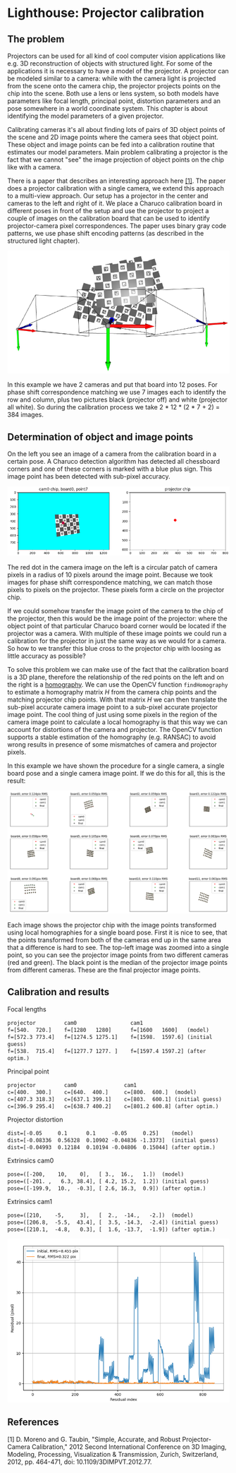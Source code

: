 # Lighthouse: Projector calibration

## The problem

Projectors can be used for all kind of cool computer vision applications like e.g. 3D reconstruction of objects with structured light. For some of the applications it is necessary to have a model of the projector. A projector can be modeled similar to a camera: while with the camera light is projected from the scene onto the camera chip, the projector projects points on the chip into the scene. Both use a lens or lens system, so both models have parameters like focal length, principal point, distortion parameters and an pose somewhere in a world coordinate system. This chapter is about identifying the model parameters of a given projector.

Calibrating cameras it's all about finding lots of pairs of 3D object points of the scene and 2D image points where the camera sees that object point. These object and image points can be fed into a calibration routine that estimates our model parameters. Main problem calibrating a projector is the fact that we cannot "see" the image projection of object points on the chip like with a camera.

There is a paper that describes an interesting approach here [[1]](#1). The paper does a projector calibration with a single camera, we extend this approach to a multi-view approach. Our setup has a projector in the center and cameras to the left and right of it. We place a Charuco calibration board in different poses in front of the setup and use the projector to project a couple of images on the calibration board that can be used to identify projector-camera pixel correspondences. The paper uses binary gray code patterns, we use phase shift encoding patterns (as described in the structured light chapter).

![](images/setup.png)

In this example we have 2 cameras and put that board into 12 poses. For phase shift correspondence matching we use 7 images each to identify the row and column, plus two pictures black (projector off) and white (projector all white). So during the calibration process we take 2 * 12 * (2 * 7 + 2) = 384 images.

## Determination of object and image points

On the left you see an image of a camera from the calibration board in a certain pose. A Charuco detection algorithm has detected all chessboard corners and one of these corners is marked with a blue plus sign. This image point has been detected with sub-pixel accuracy.

![](images/cam_projector_match.png)

The red dot in the camera image on the left is a circular patch of camera pixels in a radius of 10 pixels around the image point. Because we took images for phase shift correspondence matching, we can match those pixels to pixels on the projector. These pixels form a circle on the projector chip.

If we could somehow transfer the image point of the camera to the chip of the projector, then this would be the image point of the projector: where the object point of that particular Charuco board corner would be located if the projector was a camera. With multiple of these image points we could run a calibration for the projector in just the same way as we would for a camera. So how to we transfer this blue cross to the projector chip with loosing as little accuracy as possible?

To solve this problem we can make use of the fact that the calibration board is a 3D plane, therefore the relationship of the red points on the left and on the right is a [homography](https://en.wikipedia.org/wiki/Homography_(computer_vision)). We can use the OpenCV function `findHomography` to estimate a homography matrix $H$ from the camera chip points and the matching projector chip points. With that matrix $H$ we can then translate the sub-pixel accurate camera image point to a sub-pixel accurate projector image point. The cool thing of just using some pixels in the region of the camera image point to calculate a local homography is that this way we can account for distortions of the camera and projector. The OpenCV function supports a stable estimation of the homography (e.g. RANSAC) to avoid wrong results in presence of some mismatches of camera and projector pixels.

In this example we have shown the procedure for a single camera, a single board pose and a single camera image point. If we do this for all, this is the result:

![](images/projector_image_points.png)

Each image shows the projector chip with the image points transformed using local homographies for a single board pose. First it is nice to see, that the points transformed from both of the cameras end up in the same area that a difference is hard to see. The top-left image was zoomed into a single point, so you can see the projector image points from two different cameras (red and green). The black point is the median of the projector image points from different cameras. These are the final projector image points.

## Calibration and results

Focal lengths
```
projector         cam0                 cam1
f=[540.  720.]    f=[1280   1280]      f=[1600   1600]   (model)
f=[572.3 773.4]   f=[1274.5 1275.1]    f=[1598.  1597.6] (initial guess)
f=[538.  715.4]   f=[1277.7 1277. ]    f=[1597.4 1597.2] (after optim.)
```

Principal point
```
projector         cam0               cam1
c=[400.  300.]    c=[640.  400.]     c=[800.  600.]  (model)
c=[407.3 318.3]   c=[637.1 399.1]    c=[803.  600.1] (initial guess)
c=[396.9 295.4]   c=[638.7 400.2]    c=[801.2 600.8] (after optim.)
```

Projector distortion
```
dist=[-0.05     0.1      0.1     -0.05     0.25]    (model)
dist=[-0.08336  0.56328  0.10902 -0.04836 -1.3373]  (initial guess)
dist=[-0.04993  0.12184  0.10194 -0.04806  0.15044] (after optim.)
```

Extrinsics cam0
```
pose=([-200,    10,    0],   [ 3.,  16.,   1.])  (model)
pose=([-201. ,   6.3, 38.4], [ 4.2, 15.2,  1.2]) (initial guess)
pose=([-199.9,  10.,  -0.3], [ 2.6, 16.3,  0.9]) (after optim.)
```

Extrinsics cam1
```
pose=([210,    -5,     3],   [  2.,  -14.,   -2.])  (model)
pose=([206.8,  -5.5,  43.4], [  3.5, -14.3,  -2.4]) (initial guess)
pose=([210.1,  -4.8,   0.3], [  1.6, -13.7,  -1.9]) (after optim.)
```

![](images/residuals.png)



## References

<a id="1">[1]</a>
D. Moreno and G. Taubin, "Simple, Accurate, and Robust Projector-Camera Calibration," 2012 Second International Conference on 3D Imaging, Modeling, Processing, Visualization & Transmission, Zurich, Switzerland, 2012, pp. 464-471, doi: 10.1109/3DIMPVT.2012.77.